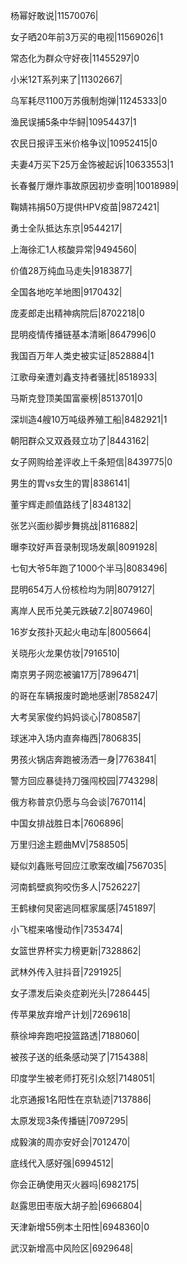 杨幂好敢说|11570076|

女子晒20年前3万买的电视|11569026|1

常态化为群众守好夜|11455297|0

小米12T系列来了|11302667|

乌军耗尽1100万苏俄制炮弹|11245333|0

渔民误捕5条中华鲟|10954437|1

农民日报评玉米价格争议|10952415|0

夫妻4万买下25万金饰被起诉|10633553|1

长春餐厅爆炸事故原因初步查明|10018989|

鞠婧祎捐50万提供HPV疫苗|9872421|

勇士全队抵达东京|9544217|

上海徐汇1人核酸异常|9494560|

价值28万纯血马走失|9183877|

全国各地吃羊地图|9170432|

庞麦郎走出精神病院后|8702218|0

昆明疫情传播链基本清晰|8647996|0

我国百万年人类史被实证|8528884|1

江歌母亲遭刘鑫支持者骚扰|8518933|

马斯克登顶美国富豪榜|8513701|0

深圳造4艘10万吨级养殖工船|8482921|1

朝阳群众又双叒叕立功了|8443162|

女子网购给差评收上千条短信|8439775|0

男生的胃vs女生的胃|8386141|

董宇辉走颜值路线了|8348132|

张艺兴面纱脚步舞挑战|8116882|

曝李玟好声音录制现场发飙|8091928|

七旬大爷5年跑了1000个半马|8083496|

昆明654万人份核检均为阴|8079127|

离岸人民币兑美元跌破7.2|8074960|

16岁女孩扑灭起火电动车|8005664|

关晓彤火龙果仿妆|7916510|

南京男子网恋被骗17万|7896471|

的哥在车辆报废时跪地感谢|7858247|

大考吴家俊约妈妈谈心|7808587|

球迷冲入场内直奔梅西|7806835|

男孩火锅店奔跑被汤洒一身|7763841|

警方回应暴徒持刀强闯校园|7743298|

俄方称普京仍愿与乌会谈|7670114|

中国女排战胜日本|7606896|

万里归途主题曲MV|7588505|

疑似刘鑫账号回应江歌案改编|7567035|

河南鹤壁疯狗咬伤多人|7526227|

王鹤棣何炅密逃同框家属感|7451897|

小飞棍来咯慢动作|7353474|

女篮世界杯实力榜更新|7328862|

武林外传入驻抖音|7291925|

女子漂发后染炎症剃光头|7286445|

传苹果放弃增产计划|7269618|

蔡徐坤奔跑吧投篮路透|7188060|

被孩子送的纸条感动哭了|7154388|

印度学生被老师打死引众怒|7148051|

北京通报1名阳性在京轨迹|7137886|

太原发现3条传播链|7097295|

成毅演的周亦安好会|7012470|

底线代入感好强|6994512|

你会正确使用灭火器吗|6982175|

赵露思田枣版大胡子脸|6966804|

天津新增55例本土阳性|6948360|0

武汉新增高中风险区|6929648|

